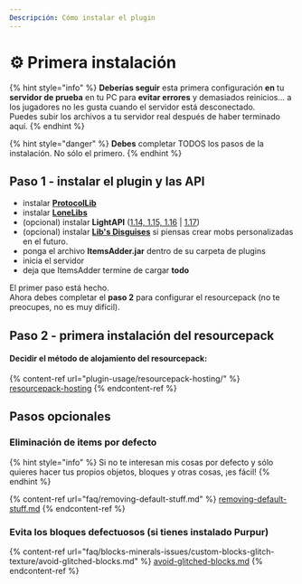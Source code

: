 ```yaml
---
Descripción: Cómo instalar el plugin
---
```


# ⚙ Primera instalación

{% hint style="info" %}
**Deberías seguir** esta primera configuración **en** tu **servidor de prueba** en tu PC para **evitar errores** y demasiados reinicios... a los jugadores no les gusta cuando el servidor está desconectado.\
Puedes subir los archivos a tu servidor real después de haber terminado aquí.
{% endhint %}

{% hint style="danger" %}
**Debes** completar TODOS los pasos de la instalación. No sólo el primero.
{% endhint %}

## Paso 1 - instalar el plugin y las API

* instalar [**ProtocolLib**](https://www.spigotmc.org/resources/protocollib.1997/)
* instalar [**LoneLibs**](https://www.spigotmc.org/resources/lonelibs.75974/)
* (opcional) instalar **LightAPI** ([1.14, 1.15, 1.16](http://a.devs.beer/lightapi-old) | [1.17](http://a.devs.beer/lightapi-new))
* (opcional) instalar [**Lib's Disguises**](https://www.spigotmc.org/resources/libs-disguises-free.81/) si piensas crear mobs personalizadas en el futuro.
* ponga el archivo **ItemsAdder.jar** dentro de su carpeta de plugins
* inicia el servidor
* deja que ItemsAdder termine de cargar **todo**

El primer paso está hecho. \
Ahora debes completar el **paso 2** para configurar el resourcepack (no te preocupes, no es muy difícil).

## Paso 2 - primera instalación del resourcepack

#### Decidir el método de alojamiento del resourcepack:&#x20;

{% content-ref url="plugin-usage/resourcepack-hosting/" %}
[resourcepack-hosting](plugin-usage/resourcepack-hosting/)
{% endcontent-ref %}

## Pasos opcionales

### Eliminación de items por defecto

{% hint style="info" %}
Si no te interesan mis cosas por defecto y sólo quieres hacer tus propios objetos, bloques y otras cosas, ¡es fácil!
{% endhint %}

{% content-ref url="faq/removing-default-stuff.md" %}
[removing-default-stuff.md](faq/removing-default-stuff.md)
{% endcontent-ref %}

### Evita los bloques defectuosos (si tienes instalado Purpur)

{% content-ref url="faq/blocks-minerals-issues/custom-blocks-glitch-texture/avoid-glitched-blocks.md" %}
[avoid-glitched-blocks.md](faq/blocks-minerals-issues/custom-blocks-glitch-texture/avoid-glitched-blocks.md)
{% endcontent-ref %}

